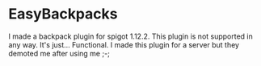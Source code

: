 # EasyBackpacks
I made a backpack plugin for spigot 1.12.2. This plugin is not supported in any way. It's just... Functional.
I made this plugin for a server but they demoted me after using me ;-;
